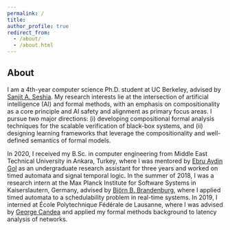 ```yaml
---
permalink: /
title: 
author_profile: true
redirect_from: 
  - /about/
  - /about.html
---
```


## About

I am a 4th-year computer science Ph.D. student at UC Berkeley, advised by [Sanjit A. Seshia](https://people.eecs.berkeley.edu/~sseshia/). My research interests lie at the intersection of artificial intelligence (AI) and formal methods, with an emphasis on compositionality as a core principle and AI safety and alignment as primary focus areas. I pursue two major directions: (i) developing compositional formal analysis techniques for the scalable verification of black-box systems, and (ii) designing learning frameworks that leverage the compositionality and well-defined semantics of formal models.

In 2020, I received my B.Sc. in computer engineering from Middle East Technical University in Ankara, Turkey, where I was mentored by [Ebru Aydin Gol](https://cps.ceng.metu.edu.tr/people/ebru-aydin-gol/) as an undergraduate research assistant for three years and worked on timed automata and signal temporal logic. In the summer of 2018, I was a research intern at the Max Planck Institute for Software Systems in Kaiserslautern, Germany, advised by [Björn B. Brandenburg](https://people.mpi-sws.org/~bbb/), where I applied timed automata to a schedulability problem in real-time systems. In 2019, I interned at École Polytechnique Fédérale de Lausanne, where I was advised by [George Candea](https://dslab.epfl.ch/people/candea/) and applied my formal methods background to latency analysis of networks.

